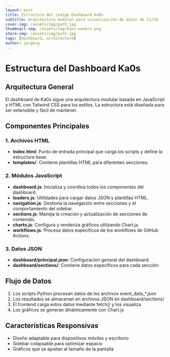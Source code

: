 ```yaml
---
layout: post
title: Estructura del codigo Dashboard Ka0s
subtitle: Arquitectura modular para visualización de datos de CI/CD.
cover-img: /assets/img/path.jpg
thumbnail-img: /assets/img/kaos-owners.png
share-img: /assets/img/path.jpg
tags: [dashboard, architecture]
author: jorgecg
---
```


# Estructura del Dashboard Ka0s

## Arquitectura General
El dashboard de Ka0s sigue una arquitectura modular basada en JavaScript y HTML con Tailwind CSS para los estilos. La estructura está diseñada para ser extensible y fácil de mantener.

## Componentes Principales

### 1. Archivos HTML
- **Index.html**: Punto de entrada principal que carga los scripts y define la estructura base.
- **templates/**: Contiene plantillas HTML para diferentes secciones:

### 2. Módulos JavaScript
- **dashboard.js**: Inicializa y coordina todos los componentes del dashboard.
- **loaders.js**: Utilidades para cargar datos JSON y plantillas HTML.
- **navigation.js**: Gestiona la navegación entre secciones y el comportamiento del sidebar.
- **sections.js**: Maneja la creación y actualización de secciones de contenido.
- **charts.js**: Configura y renderiza gráficos utilizando Chart.js.
- **workflows.js**: Procesa datos específicos de los workflows de GitHub Actions.

### 3. Datos JSON
- **dashboard/principal.json**: Configuración general del dashboard.
- **dashboard/sections/**: Contiene datos específicos para cada sección:

## Flujo de Datos
1. Los scripts Python procesan datos de los archivos event_data_*.json
2. Los resultados se almacenan en archivos JSON en dashboard/sections/
3. El frontend carga estos datos mediante fetch() y los visualiza
4. Los gráficos se generan dinámicamente con Chart.js

## Características Responsivas
- Diseño adaptable para dispositivos móviles y escritorio
- Sidebar colapsable para optimizar espacio
- Gráficos que se ajustan al tamaño de la pantalla

